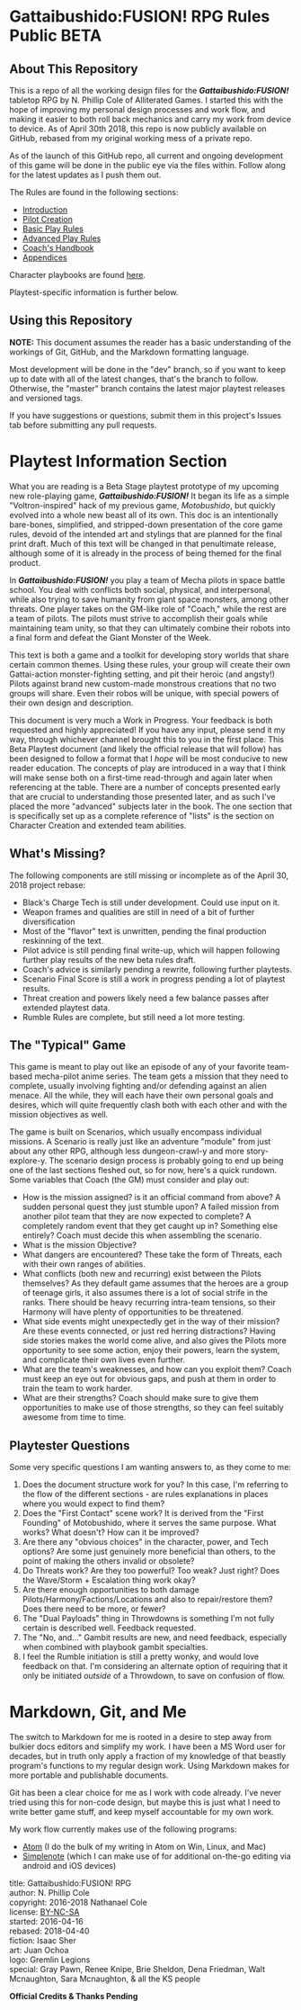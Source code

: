 # Gattaibushido:FUSION! RPG Rules Public BETA

## About This Repository

This is a repo of all the working design files for the ***Gattaibushido:FUSION!*** tabletop RPG by N. Phillip Cole of Alliterated Games. I started this with the hope of improving my personal design processes and work flow, and making it easier to both roll back mechanics and carry my work from device to device. As of April 30th 2018, this repo is now publicly available on GitHub, rebased from my original working mess of a private repo.

As of the launch of this GitHub repo, all current and ongoing development of this game will be done in the public eye via the files within. Follow along for the latest updates as I push them out.

The Rules are found in the following sections:

* [Introduction](./rules/01_intro.md)
* [Pilot Creation](./rules/02_pilots.md)
* [Basic Play Rules](./rules/03_basic_play.md)
* [Advanced Play Rules](./rules/04_advanced_play.md)
* [Coach's Handbook](./rules/05_coach.md)
* [Appendices](./rules/06_appendices.md)

Character playbooks are found [here](./playbooks/).

Playtest-specific information is further below.


## Using this Repository

**NOTE:** This document assumes the reader has a basic understanding of the workings of Git, GitHub, and the Markdown formatting language.

Most development will be done in the "dev" branch, so if you want to keep up to date with all of the latest changes, that's the branch to follow. Otherwise, the "master" branch contains the latest major playtest releases and versioned tags.

If you have suggestions or questions, submit them in this project's Issues tab before submitting any pull requests.


# Playtest Information Section

What you are reading is a Beta Stage playtest prototype of my upcoming new role-playing game, ***Gattaibushido:FUSION!*** It began its life as a simple "Voltron-inspired" hack of my previous game, *Motobushido*, but quickly evolved into a whole new beast all of its own. This doc is an intentionally bare-bones, simplified, and stripped-down presentation of the core game rules, devoid of the intended art and stylings that are planned for the final print draft. Much of this text will be changed in that penultimate release, although some of it is already in the process of being themed for the final product.

In ***Gattaibushido:FUSION!*** you play a team of Mecha pilots in space battle school. You deal with conflicts both social, physical, and interpersonal, while also trying to save humanity from giant space monsters, among other threats. One player takes on the GM-like role of "Coach," while the rest are a team of pilots. The pilots must strive to accomplish their goals while maintaining team unity, so that they can ultimately combine their robots into a final form and defeat the Giant Monster of the Week.

This text is both a game and a toolkit for developing story worlds that share certain common themes. Using these rules, your group will create their own Gattai-action monster-fighting setting, and pit their heroic (and angsty!) Pilots against brand new custom-made monstrous creations that no two groups will share. Even their robos will be unique, with special powers of their own design and description.

This document is very much a Work in Progress. Your feedback is both requested and highly appreciated! If you have any input, please send it my way, through whichever channel brought this to you in the first place. This Beta Playtest document (and likely the official release that will follow) has been designed to follow a format that I *hope* will be most conducive to new reader education. The concepts of play are introduced in a way that I think will make sense both on a first-time read-through and again later when referencing at the table. There are a number of concepts presented early that are crucial to understanding those presented later, and as such I've placed the more "advanced" subjects later in the book. The one section that is specifically set up as a complete reference of "lists" is the section on Character Creation and extended team abilities.


## What's Missing?

The following components are still missing or incomplete as of the April 30, 2018 project rebase:

* Black's Charge Tech is still under development. Could use input on it.
* Weapon frames and qualities are still in need of a bit of further diversification
* Most of the "flavor" text is unwritten, pending the final production reskinning of the text.
* Pilot advice is still pending final write-up, which will happen following further play results of the new beta rules draft.
* Coach's advice is similarly pending a rewrite, following further playtests.
* Scenario Final Score is still a work in progress pending a lot of playtest results.
* Threat creation and powers likely need a few balance passes after extended playtest data.
* Rumble Rules are complete, but still need a lot more testing.


## The "Typical" Game

This game is meant to play out like an episode of any of your favorite team-based mecha-pilot anime series. The team gets a mission that they need to complete, usually involving fighting and/or defending against an alien menace. All the while, they will each have their own personal goals and desires, which will quite frequently clash both with each other and with the mission objectives as well.

The game is built on Scenarios, which usually encompass individual missions. A Scenario is really just like an adventure "module" from just about any other RPG, although less dungeon-crawl-y and more story-explore-y. The scenario design process is probably going to end up being one of the last sections fleshed out, so for now, here's a quick rundown. Some variables that Coach (the GM) must consider and play out:

* How is the mission assigned? is it an official command from above? A sudden personal quest they just stumble upon? A failed mission from another pilot team that they are now expected to complete? A completely random event that they get caught up in? Something else entirely? Coach must decide this when assembling the scenario.
* What is the mission Objective?
* What dangers are encountered? These take the form of Threats, each with their own ranges of abilities.
* What conflicts (both new and recurring) exist between the Pilots themselves? As they default game assumes that the heroes are a group of teenage girls, it also assumes there is a lot of social strife in the ranks. There should be heavy recurring intra-team tensions, so their Harmony will have plenty of opportunities to be threatened.
* What side events might unexpectedly get in the way of their mission? Are these events connected, or just red herring distractions? Having side stories makes the world come alive, and also gives the Pilots more opportunity to see some action, enjoy their powers, learn the system, and complicate their own lives even further.
* What are the team's weaknesses, and how can you exploit them? Coach must keep an eye out for obvious gaps, and push at them in order to train the team to work harder.
* What are their strengths? Coach should make sure to give them opportunities to make use of those strengths, so they can feel suitably awesome from time to time.


## Playtester Questions

Some very specific questions I am wanting answers to, as they come to me:

1. Does the document structure work for you? In this case, I'm referring to the flow of the different sections - are rules explanations in places where you would expect to find them?
2. Does the "First Contact" scene work? It is derived from the "First Founding" of Motobushido, where it serves the same purpose. What works? What doesn't? How can it be improved?
3. Are there any "obvious choices" in the character, power, and Tech options? Are some just genuinely more beneficial than others, to the point of making the others invalid or obsolete?
4. Do Threats work? Are they too powerful? Too weak? Just right? Does the Wave/Storm + Escalation thing work okay?
5. Are there enough opportunities to both damage Pilots/Harmony/Factions/Locations and also to repair/restore them? Does there need to be more, or fewer?
6. The "Dual Payloads" thing in Throwdowns is something I'm not fully certain is described well. Feedback requested.
7. The "No, and..." Gambit results are new, and need feedback, especially when combined with playbook gambit specialties.
8. I feel the Rumble initiation is still a pretty wonky, and would love feedback on that. I'm considering an alternate option of requiring that it only be initiated *outside* of a Throwdown, to save on confusion of flow.



# Markdown, Git, and Me

The switch to Markdown for me is rooted in a desire to step away from bulkier docs editors and simplify my work. I have been a MS Word user for decades, but in truth only apply a fraction of my knowledge of that beastly program's functions to my regular design work. Using Markdown makes for more portable and publishable documents.

Git has been a clear choice for me as I work with code already. I've never tried using this for non-code design, but maybe this is just what I need to write better game stuff, and keep myself accountable for my own work.

My work flow currently makes use of the following programs:

* [Atom][atom] (I do the bulk of my writing in Atom on Win, Linux, and Mac)
* [Simplenote][simple] (which I can make use of for additional on-the-go editing via android and iOS devices)

[atom]: https://atom.io/
[simple]: https://simplenote.com/

title: Gattaibushido:FUSION! RPG   
author: N. Phillip Cole  
copyright: 2016-2018 Nathanael Cole  
license: [BY-NC-SA](https://creativecommons.org/licenses/by-nc-sa/4.0/)  
started: 2016-04-16  
rebased: 2018-04-40  
fiction: Isaac Sher  
art: Juan Ochoa  
logo: Gremlin Legions  
special: Gray Pawn, Renee Knipe, Brie Sheldon, Dena Friedman, Walt Mcnaughton, Sara Mcnaughton, & all the KS people  

**Official Credits & Thanks Pending**
